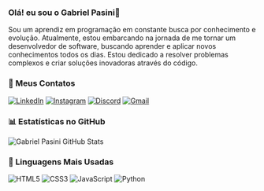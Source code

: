 ### Olá! eu sou o Gabriel Pasini👋
 Sou um aprendiz em programação em constante busca por conhecimento e evolução. Atualmente, estou embarcando na jornada de me tornar um desenvolvedor de software, buscando aprender e aplicar novos conhecimentos todos os dias. Estou dedicado a resolver problemas complexos e criar soluções inovadoras através do código.


### 🛜 Meus Contatos
[![LinkedIn](https://img.shields.io/badge/LinkedIn-0077B5?style=for-the-badge&logo=linkedin&logoColor=white)](https://www.linkedin.com/in/gabrielpasini02/)
[![Instagram](https://img.shields.io/badge/-Instagram-%23E4405F?style=for-the-badge&logo=instagram&logoColor=white)](https://www.instagram.com/pasinixx/)
[![Discord](https://img.shields.io/badge/Discord-7289DA?style=for-the-badge&logo=discord&logoColor=white)](https://discord.com/channels/@pasinii/)
[![Gmail](https://img.shields.io/badge/Gmail-333333?style=for-the-badge&logo=gmail&logoColor=red)](mailto:gabrielpasini20221@gmail.com)

### 📊 Estatísticas no GitHub
![Gabriel Pasini GitHub Stats](https://github-readme-stats.vercel.app/api?username=GabrielPasini02&theme=tokyonight)

### 🚀 Linguagens Mais Usadas
![HTML5](https://img.shields.io/badge/HTML5-E34F26?style=for-the-badge&logo=html5&logoColor=white)
![CSS3](https://img.shields.io/badge/CSS3-1572B6?style=for-the-badge&logo=css3&logoColor=white)
![JavaScript](https://img.shields.io/badge/JavaScript-F7DF1E?style=for-the-badge&logo=javascript&logoColor=black)
![Python](https://img.shields.io/badge/python-3670A0?style=for-the-badge&logo=python&logoColor=ffdd54)
